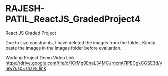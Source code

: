 # RAJESH-PATIL_ReactJS_GradedProject4
React JS Graded Project


Due to size constraints, I have deleted the images from the folder. Kindly paste the images in the Images folder before evaluation.

Working Project Demo Video Link - https://drive.google.com/file/d/1CfMq0EnaL34MCJrncmt7IPECgkCGSE3d/view?usp=share_link

